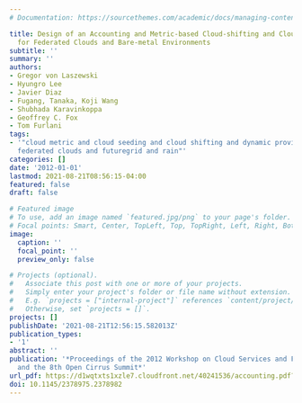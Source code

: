 ```yaml
---
# Documentation: https://sourcethemes.com/academic/docs/managing-content/

title: Design of an Accounting and Metric-based Cloud-shifting and Cloud-seeding Framework
  for Federated Clouds and Bare-metal Environments
subtitle: ''
summary: ''
authors:
- Gregor von Laszewski
- Hyungro Lee
- Javier Diaz
- Fugang, Tanaka, Koji Wang
- Shubhada Karavinkoppa
- Geoffrey C. Fox
- Tom Furlani
tags:
- '"cloud metric and cloud seeding and cloud shifting and dynamic provisioning and
  federated clouds and futuregrid and rain"'
categories: []
date: '2012-01-01'
lastmod: 2021-08-21T08:56:15-04:00
featured: false
draft: false

# Featured image
# To use, add an image named `featured.jpg/png` to your page's folder.
# Focal points: Smart, Center, TopLeft, Top, TopRight, Left, Right, BottomLeft, Bottom, BottomRight.
image:
  caption: ''
  focal_point: ''
  preview_only: false

# Projects (optional).
#   Associate this post with one or more of your projects.
#   Simply enter your project's folder or file name without extension.
#   E.g. `projects = ["internal-project"]` references `content/project/deep-learning/index.md`.
#   Otherwise, set `projects = []`.
projects: []
publishDate: '2021-08-21T12:56:15.582013Z'
publication_types:
- '1'
abstract: ''
publication: '*Proceedings of the 2012 Workshop on Cloud Services and Federation and
  and the 8th Open Cirrus Summit*'
url_pdf: https://d1wqtxts1xzle7.cloudfront.net/40241536/accounting.pdf?1448129919=&response-content-disposition=inline%3B+filename%3DDesign_of_an_accounting_and_metric_based.pdf&Expires=1629384836&Signature=TcYCyUX84siURRv-pP9YL0Cw1s9c1VOwX2S0Q4ZWzL3XVmn1TRGWfRsLCCiTkluD0F0LrnFPPsWHgWTBBMuz7cT-e8S5C9pcDtA5EF2HeN8jG2MIxCsgTIT5KY3kh2mAwmeysVIrQsapIi9hF9IezVZAfR-Mja168LaFQ7jI7LZ9162rmtKQhEFYP0X7YUxjBBIpw7rZ84G7L1kpQFll0LufNRQLI-TcIs2bcKsawFiz9moMYUT5lSq1XY6hEdocTOFl18yZcxMMlY2OVYeI62qtE7VpJSYoFTiP95b~F~eGZsamBuHZuCngGm5w7uNseEl9PsmXXmcMUU85aJpdzw__&Key-Pair-Id=APKAJLOHF5GGSLRBV4ZA
doi: 10.1145/2378975.2378982
---
```

